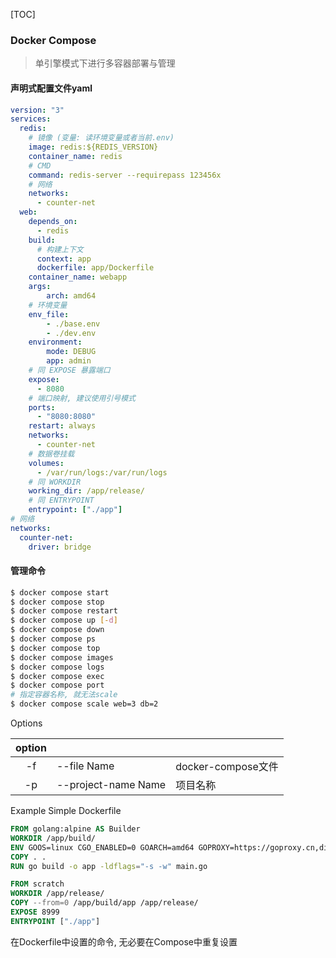 [TOC]

### Docker Compose

> 单引擎模式下进行多容器部署与管理

#### 声明式配置文件yaml

~~~yaml
version: "3"
services:
  redis:
  	# 镜像 (变量: 读环境变量或者当前.env)
    image: redis:${REDIS_VERSION}
    container_name: redis
    # CMD
    command: redis-server --requirepass 123456x
    # 网络
    networks:
      - counter-net
  web:
    depends_on:
      - redis
    build:
      # 构建上下文
      context: app
      dockerfile: app/Dockerfile
    container_name: webapp
    args:
    	arch: amd64
    # 环境变量
    env_file: 
    	- ./base.env
    	- ./dev.env
    environment:
      	mode: DEBUG
      	app: admin
    # 同 EXPOSE 暴露端口
    expose:
      - 8080
    # 端口映射, 建议使用引号模式
    ports:
      - "8080:8080"
    restart: always
    networks:
      - counter-net
    # 数据卷挂载
    volumes:
      - /var/run/logs:/var/run/logs
    # 同 WORKDIR  
    working_dir: /app/release/
    # 同 ENTRYPOINT
    entrypoint: ["./app"]
# 网络
networks:
  counter-net:
    driver: bridge
~~~

#### 管理命令

~~~bash
$ docker compose start 
$ docker compose stop
$ docker compose restart
$ docker compose up [-d]
$ docker compose down
$ docker compose ps
$ docker compose top
$ docker compose images
$ docker compose logs
$ docker compose exec
$ docker compose port
# 指定容器名称, 就无法scale
$ docker compose scale web=3 db=2
~~~

Options

| option |                     |                    |
| :----: | ------------------- | ------------------ |
|   -f   | --file Name         | docker-compose文件 |
|   -p   | --project-name Name | 项目名称           |

Example Simple Dockerfile

~~~dockerfile
FROM golang:alpine AS Builder
WORKDIR /app/build/
ENV GOOS=linux CGO_ENABLED=0 GOARCH=amd64 GOPROXY=https://goproxy.cn,direct
COPY . .
RUN go build -o app -ldflags="-s -w" main.go

FROM scratch
WORKDIR /app/release/
COPY --from=0 /app/build/app /app/release/
EXPOSE 8999
ENTRYPOINT ["./app"]
~~~

在Dockerfile中设置的命令, 无必要在Compose中重复设置

